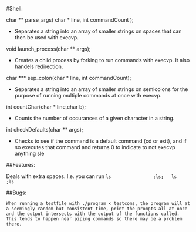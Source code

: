 #Shell:

char ** parse_args( char * line, int commandCount );
  - Separates a string into an array of smaller strings on spaces that can then be used with execvp.

void launch_process(char ** args);
  - Creates a child process by forking to run commands with execvp. It also handels redirection.

char *** sep_colon(char * line, int commandCount);
  - Separates a string into an array of smaller strings on semicolons for the purpose of running multiple commands at once with execvp.

int countChar(char * line,char b);
  - Counts the number of occurances of a given character in a string.

int checkDefaults(char ** args);
  - Checks to see if the command is a default command (cd or exit), and if so executes that command and returns 0 to indicate to not execvp anything sle

##Features:

  Deals with extra spaces. I.e. you can run `ls                ;ls;   ls   ;ls`

##Bugs:

    When running a testfile with ./program < testcoms, the program will at a seemingly random but consistent time, print the prompts all at once and the output intersects with the output of the functions called. This tends to happen near piping commands so there may be a problem there.